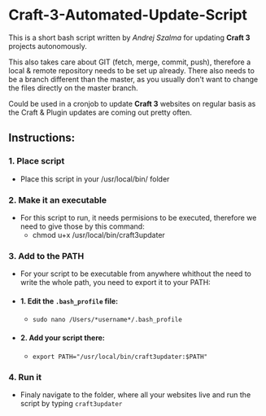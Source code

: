 # Craft-3-Automated-Update-Script
This is a short bash script written by *Andrej Szalma* for updating **Craft 3** projects autonomously.

This also takes care about GIT (fetch, merge, commit, push), therefore a local & remote repository needs to be set up already. There also needs to be a branch different than the master, as you usually don't want to change the files directly on the master branch.

Could be used in a cronjob to update **Craft 3** websites on regular basis as the Craft & Plugin updates are coming out pretty often.

## Instructions:

### 1. Place script
  * Place this script in your /usr/local/bin/ folder

### 2. Make it an executable
  * For this script to run, it needs permisions to be executed, therefore we need to give those by this command:
    * chmod u+x /usr/local/bin/craft3updater

### 3. Add to the PATH
  * For your script to be executable from anywhere whithout the need to write the whole path, you need to export it to your PATH:
  * #### 1. Edit the `.bash_profile` file: 
    * `sudo nano /Users/*username*/.bash_profile`
  * #### 2. Add your script there:
    * `export PATH="/usr/local/bin/craft3updater:$PATH"`

### 4. Run it
  * Finaly navigate to the folder, where all your websites live and run the script by typing `craft3updater`